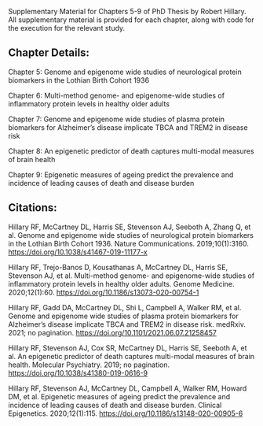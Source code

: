 Supplementary Material for Chapters 5-9 of PhD Thesis by Robert Hillary. All supplementary material is provided for each chapter, along with code for the execution for the relevant study.



## Chapter Details:
Chapter 5: Genome and epigenome wide studies of neurological protein biomarkers in the Lothian Birth Cohort 1936

Chapter 6: Multi-method genome- and epigenome-wide studies of inflammatory protein levels in healthy older adults

Chapter 7: Genome and epigenome wide studies of plasma protein biomarkers for Alzheimer’s disease implicate TBCA and TREM2 in disease risk

Chapter 8: An epigenetic predictor of death captures multi-modal measures of brain health

Chapter 9: Epigenetic measures of ageing predict the prevalence and incidence of leading causes of death and disease burden




## Citations: 
Hillary RF, McCartney DL, Harris SE, Stevenson AJ, Seeboth A, Zhang Q, et al. Genome and epigenome wide studies of neurological protein biomarkers in the Lothian Birth Cohort 1936. Nature Communications. 2019;10(1):3160. https://doi.org/10.1038/s41467-019-11177-x

Hillary RF, Trejo-Banos D, Kousathanas A, McCartney DL, Harris SE, Stevenson AJ, et al. Multi-method genome- and epigenome-wide studies of inflammatory protein levels in healthy older adults. Genome Medicine. 2020;12(1):60. https://doi.org/10.1186/s13073-020-00754-1 

Hillary RF, Gadd DA, McCartney DL, Shi L, Campbell A, Walker RM, et al. Genome and epigenome wide studies of plasma protein biomarkers for Alzheimer’s disease implicate TBCA and TREM2 in disease risk. medRxiv. 2021; no pagination. https://doi.org/10.1101/2021.06.07.21258457

Hillary RF, Stevenson AJ, Cox SR, McCartney DL, Harris SE, Seeboth A, et al. An epigenetic predictor of death captures multi-modal measures of brain health. Molecular Psychiatry. 2019; no pagination. https://doi.org/10.1038/s41380-019-0616-9

Hillary RF, Stevenson AJ, McCartney DL, Campbell A, Walker RM, Howard DM, et al. Epigenetic measures of ageing predict the prevalence and incidence of leading causes of death and disease burden. Clinical Epigenetics. 2020;12(1):115. https://doi.org/10.1186/s13148-020-00905-6



